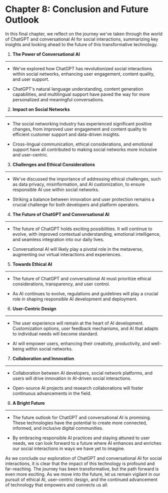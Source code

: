 Chapter 8: Conclusion and Future Outlook
========================================

In this final chapter, we reflect on the journey we've taken through the world of ChatGPT and conversational AI for social interactions, summarizing key insights and looking ahead to the future of this transformative technology.

1. **The Power of Conversational AI**
-------------------------------------

* We've explored how ChatGPT has revolutionized social interactions within social networks, enhancing user engagement, content quality, and user support.

* ChatGPT's natural language understanding, content generation capabilities, and multilingual support have paved the way for more personalized and meaningful conversations.

2. **Impact on Social Networks**
--------------------------------

* The social networking industry has experienced significant positive changes, from improved user engagement and content quality to efficient customer support and data-driven insights.

* Cross-lingual communication, ethical considerations, and emotional support have all contributed to making social networks more inclusive and user-centric.

3. **Challenges and Ethical Considerations**
--------------------------------------------

* We've discussed the importance of addressing ethical challenges, such as data privacy, misinformation, and AI customization, to ensure responsible AI use within social networks.

* Striking a balance between innovation and user protection remains a crucial challenge for both developers and platform operators.

4. **The Future of ChatGPT and Conversational AI**
--------------------------------------------------

* The future of ChatGPT holds exciting possibilities. It will continue to evolve, with improved contextual understanding, emotional intelligence, and seamless integration into our daily lives.

* Conversational AI will likely play a pivotal role in the metaverse, augmenting our virtual interactions and experiences.

5. **Towards Ethical AI**
-------------------------

* The future of ChatGPT and conversational AI must prioritize ethical considerations, transparency, and user control.

* As AI continues to evolve, regulations and guidelines will play a crucial role in shaping responsible AI development and deployment.

6. **User-Centric Design**
--------------------------

* The user experience will remain at the heart of AI development. Customization options, user feedback mechanisms, and AI that adapts to individual needs will become standard.

* AI will empower users, enhancing their creativity, productivity, and well-being within social networks.

7. **Collaboration and Innovation**
-----------------------------------

* Collaboration between AI developers, social network platforms, and users will drive innovation in AI-driven social interactions.

* Open-source AI projects and research collaborations will foster continuous advancements in the field.

8. **A Bright Future**
----------------------

* The future outlook for ChatGPT and conversational AI is promising. These technologies have the potential to create more connected, informed, and inclusive digital communities.

* By embracing responsible AI practices and staying attuned to user needs, we can look forward to a future where AI enhances and enriches our social interactions in ways we have yet to imagine.

As we conclude our exploration of ChatGPT and conversational AI for social interactions, it is clear that the impact of this technology is profound and far-reaching. The journey has been transformative, but the path forward is even more exciting. As we move into the future, let us remain vigilant in our pursuit of ethical AI, user-centric design, and the continued advancement of technology that empowers and connects us all.
